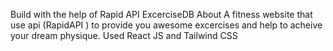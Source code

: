 Build with the help of Rapid API ExcerciseDB
About
A fitness website that use api (RapidAPI ) to provide you awesome excercises and help to acheive your dream physique.
Used React JS and Tailwind CSS
 
 
